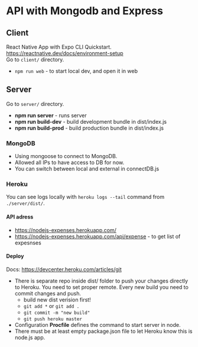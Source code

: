 # API with Mongodb and Express
## Client
React Native App with Expo CLI Quickstart.  
https://reactnative.dev/docs/environment-setup  
Go to `client/` directory.
* `npm run web` - to start local dev, and open it in web
## Server
Go to `server/` directory.
* **npm run server** - runs server
* **npm run build-dev** - build development bundle in dist/index.js 
* **npm run build-prod** - build production bundle in dist/index.js
### MongoDB
* Using mongoose to connect to MongoDB.
* Allowed all IPs to have access to DB for now.
* You can switch between local and external in connectDB.js
### Heroku
You can see logs locally with `heroku logs --tail` command from  `./server/dist/`.
#### API adress
* https://nodejs-expenses.herokuapp.com/
* https://nodejs-expenses.herokuapp.com/api/expense - to get list of expesnses
#### Deploy
Docs: https://devcenter.heroku.com/articles/git  
* There is separate repo inside dist/ folder to push your changes directly to Heroku. You need to set proper remote. Every new build you need to commit changes and push.
  * build new dist verision first!  
  * `git add *` or  `git add .`
  * `git commit -m "new build"`
  * `git push heroku master`
* Configuration **Procfile** defines the command to start server in node.  
* There must be at least empty package.json file to let Heroku know this is node.js app.
